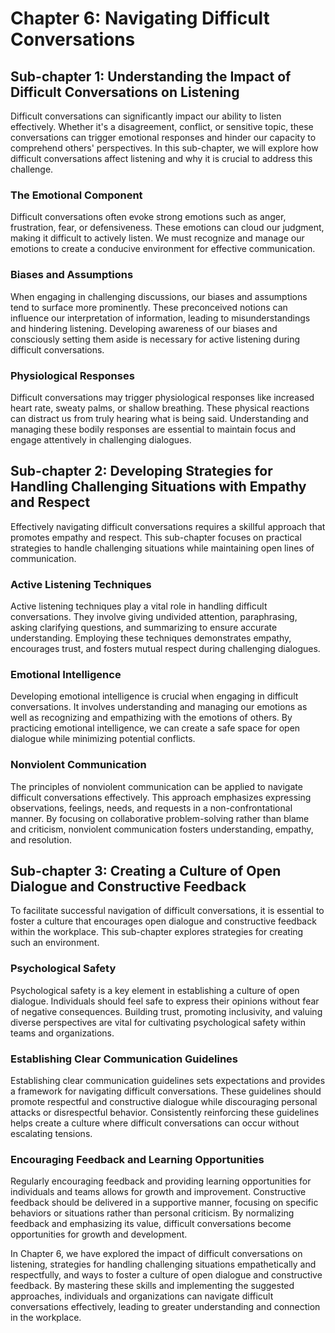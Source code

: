 Chapter 6: Navigating Difficult Conversations
=============================================

Sub-chapter 1: Understanding the Impact of Difficult Conversations on Listening
-------------------------------------------------------------------------------

Difficult conversations can significantly impact our ability to listen effectively. Whether it's a disagreement, conflict, or sensitive topic, these conversations can trigger emotional responses and hinder our capacity to comprehend others' perspectives. In this sub-chapter, we will explore how difficult conversations affect listening and why it is crucial to address this challenge.

### The Emotional Component

Difficult conversations often evoke strong emotions such as anger, frustration, fear, or defensiveness. These emotions can cloud our judgment, making it difficult to actively listen. We must recognize and manage our emotions to create a conducive environment for effective communication.

### Biases and Assumptions

When engaging in challenging discussions, our biases and assumptions tend to surface more prominently. These preconceived notions can influence our interpretation of information, leading to misunderstandings and hindering listening. Developing awareness of our biases and consciously setting them aside is necessary for active listening during difficult conversations.

### Physiological Responses

Difficult conversations may trigger physiological responses like increased heart rate, sweaty palms, or shallow breathing. These physical reactions can distract us from truly hearing what is being said. Understanding and managing these bodily responses are essential to maintain focus and engage attentively in challenging dialogues.

Sub-chapter 2: Developing Strategies for Handling Challenging Situations with Empathy and Respect
-------------------------------------------------------------------------------------------------

Effectively navigating difficult conversations requires a skillful approach that promotes empathy and respect. This sub-chapter focuses on practical strategies to handle challenging situations while maintaining open lines of communication.

### Active Listening Techniques

Active listening techniques play a vital role in handling difficult conversations. They involve giving undivided attention, paraphrasing, asking clarifying questions, and summarizing to ensure accurate understanding. Employing these techniques demonstrates empathy, encourages trust, and fosters mutual respect during challenging dialogues.

### Emotional Intelligence

Developing emotional intelligence is crucial when engaging in difficult conversations. It involves understanding and managing our emotions as well as recognizing and empathizing with the emotions of others. By practicing emotional intelligence, we can create a safe space for open dialogue while minimizing potential conflicts.

### Nonviolent Communication

The principles of nonviolent communication can be applied to navigate difficult conversations effectively. This approach emphasizes expressing observations, feelings, needs, and requests in a non-confrontational manner. By focusing on collaborative problem-solving rather than blame and criticism, nonviolent communication fosters understanding, empathy, and resolution.

Sub-chapter 3: Creating a Culture of Open Dialogue and Constructive Feedback
----------------------------------------------------------------------------

To facilitate successful navigation of difficult conversations, it is essential to foster a culture that encourages open dialogue and constructive feedback within the workplace. This sub-chapter explores strategies for creating such an environment.

### Psychological Safety

Psychological safety is a key element in establishing a culture of open dialogue. Individuals should feel safe to express their opinions without fear of negative consequences. Building trust, promoting inclusivity, and valuing diverse perspectives are vital for cultivating psychological safety within teams and organizations.

### Establishing Clear Communication Guidelines

Establishing clear communication guidelines sets expectations and provides a framework for navigating difficult conversations. These guidelines should promote respectful and constructive dialogue while discouraging personal attacks or disrespectful behavior. Consistently reinforcing these guidelines helps create a culture where difficult conversations can occur without escalating tensions.

### Encouraging Feedback and Learning Opportunities

Regularly encouraging feedback and providing learning opportunities for individuals and teams allows for growth and improvement. Constructive feedback should be delivered in a supportive manner, focusing on specific behaviors or situations rather than personal criticism. By normalizing feedback and emphasizing its value, difficult conversations become opportunities for growth and development.

In Chapter 6, we have explored the impact of difficult conversations on listening, strategies for handling challenging situations empathetically and respectfully, and ways to foster a culture of open dialogue and constructive feedback. By mastering these skills and implementing the suggested approaches, individuals and organizations can navigate difficult conversations effectively, leading to greater understanding and connection in the workplace.
